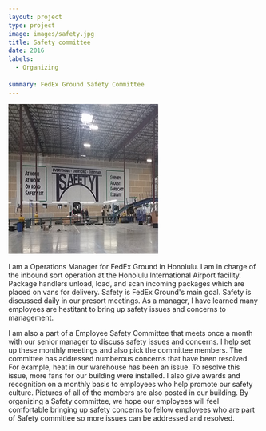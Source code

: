 ```yaml
---
layout: project
type: project
image: images/safety.jpg
title: Safety committee
date: 2016
labels:
  - Organizing

summary: FedEx Ground Safety Committee
---
```


<img class="ui medium right floated rounded image" src="../images/safety.jpg">

I am a Operations Manager for FedEx Ground in Honolulu.  I am in charge of the inbound sort operation at the Honolulu International Airport facility.  Package handlers unload, load, and scan incoming packages which are placed on vans for delivery.  Safety is FedEx Ground's main goal.  Safety is discussed daily in our presort meetings.  As a manager, I have learned many employees are hestitant to bring up safety issues and concerns to management.  

I am also a part of a Employee Safety Committee that meets once a month with our senior manager to discuss safety issues and concerns.  I help set up these monthly meetings and also pick the committee members.  The committee has addressed numberous concerns that have been resolved.  For example, heat in our warehouse has been an issue.  To resolve this issue, more fans for our building were installed.  I also give awards and recognition on a monthly basis to employees who help promote our safety culture.  Pictures of all of the members are also posted in our building.  By organizing a Safety committee, we hope our employees will feel comfortable bringing up safety concerns to fellow employees who are part of Safety committee so more issues can be addressed and resolved.
